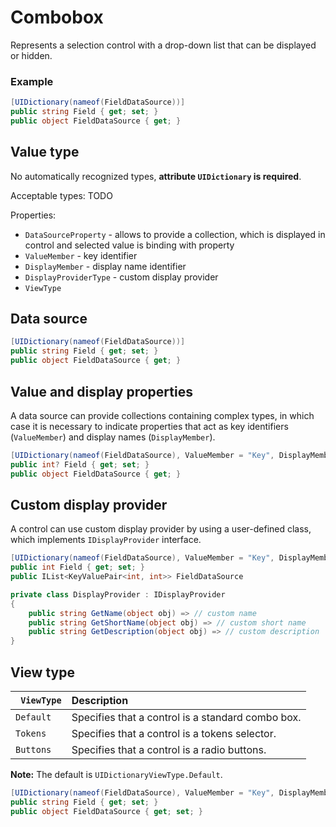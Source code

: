 # Combobox

Represents a selection control with a drop-down list that can be displayed or hidden.

###  Example

```csharp
[UIDictionary(nameof(FieldDataSource))]
public string Field { get; set; }
public object FieldDataSource { get; }
```

## Value type

No automatically recognized types, **attribute `UIDictionary` is required**.

Acceptable types: TODO

Properties:
- `DataSourceProperty` - allows to provide a collection, which is displayed in control and selected value is binding with property
- `ValueMember` - key identifier
- `DisplayMember` - display name identifier
- `DisplayProviderType` - custom display provider
- `ViewType`

## Data source

```csharp
[UIDictionary(nameof(FieldDataSource))]
public string Field { get; set; }
public object FieldDataSource { get; }
```

## Value and display properties

A data source can provide collections containing complex types, in which case it is necessary to indicate properties that act as key identifiers (`ValueMember`) and display names (`DisplayMember`).

```csharp
[UIDictionary(nameof(FieldDataSource), ValueMember = "Key", DisplayMember = "Value")]
public int? Field { get; set; }
public object FieldDataSource { get; }
```

## Custom display provider
A control can use custom display provider by using a user-defined class, which implements `IDisplayProvider` interface.

```csharp
[UIDictionary(nameof(FieldDataSource), ValueMember = "Key", DisplayMember = "Value", DisplayProviderType = typeof(DisplayProvider))]
public int Field { get; set; }
public IList<KeyValuePair<int, int>> FieldDataSource

private class DisplayProvider : IDisplayProvider
{
    public string GetName(object obj) => // custom name
    public string GetShortName(object obj) => // custom short name
    public string GetDescription(object obj) => // custom description
}
```

## View type
|` ViewType`    | Description | 
| ------------- |:------------- 
| `Default` | Specifies that a control is a standard combo box. |
| `Tokens` | Specifies that a control is a tokens selector. |
| `Buttons` | Specifies that a control is a radio buttons. |

**Note:** The default is `UIDictionaryViewType.Default`.

```csharp
[UIDictionary(nameof(FieldDataSource), ValueMember = "Key", DisplayMember = "Value", ViewType = UIDictionaryViewType.Tokens)]
public string Field { get; set; }
public object FieldDataSource { get; set; }
```